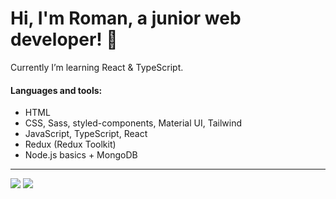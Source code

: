 # Hi, I'm Roman, a junior web developer! 👋

Currently I’m learning React & TypeScript.

#### Languages and tools: 
- HTML
- CSS, Sass, styled-components, Material UI, Tailwind
- JavaScript, TypeScript, React
- Redux (Redux Toolkit)
- Node.js basics + MongoDB
 
<hr>
<img src="https://github-readme-stats.vercel.app/api?username=rpavlenko&theme=cobalt2&show_icons=true">
<img src="https://github-readme-stats.vercel.app/api/top-langs/?username=rpavlenko&layout=compact&theme=cobalt2&hide=php">
